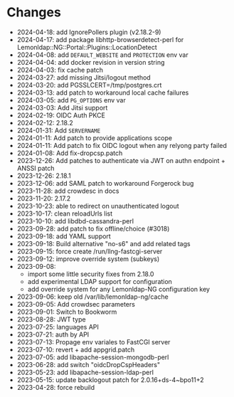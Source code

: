 # Changes

* 2024-04-18: add IgnorePollers plugin (v2.18.2-9)
* 2024-04-17: add package libhttp-browserdetect-perl for Lemonldap::NG::Portal::Plugins::LocationDetect
* 2024-04-08: add `DEFAULT_WEBSITE` and `PROTECTION` env var
* 2024-04-04: add docker revision in version string
* 2024-04-03: fix cache patch
* 2024-03-27: add missing Jitsi/logout method
* 2024-03-20: add PGSSLCERT=/tmp/postgres.crt
* 2024-03-13: add patch to workaround local cache failures
* 2024-03-05: add `PG_OPTIONS` env var
* 2024-03-03: Add Jitsi support
* 2024-02-19: OIDC Auth PKCE
* 2024-02-12: 2.18.2
* 2024-01-31: Add `SERVERNAME`
* 2024-01-11: Add patch to provide applications scope
* 2024-01-11: Add patch to fix OIDC logout when any relyong party failed
* 2024-01-08: Add fix-dropcsp.patch
* 2023-12-26: Add patches to authenticate via JWT on authn endpoint + ANSSI patch
* 2023-12-26: 2.18.1
* 2023-12-06: add SAML patch to workaround Forgerock bug
* 2023-11-28: add crowdesc in docs
* 2023-11-20: 2.17.2
* 2023-10-23: able to redirect on unauthenticated logout
* 2023-10-17: clean reloadUrls list
* 2023-10-10: add libdbd-cassandra-perl
* 2023-09-28: add patch to fix offline/choice (#3018)
* 2023-09-18: add YAML support
* 2023-09-18: Build alternative "no-s6" and add related tags
* 2023-09-15: force create /run/llng-fastcgi-server
* 2023-09-12: improve override system (subkeys)
* 2023-09-08:
  * import some little security fixes from 2.18.0
  * add experimental LDAP support for configuration
  * add override system for any Lemonldap-NG configuration key
* 2023-09-06: keep old /var/lib/lemonldap-ng/cache
* 2023-09-05: Add crowdsec parameters
* 2023-09-01: Switch to Bookworm
* 2023-08-28: JWT type
* 2023-07-25: languages API
* 2023-07-21: auth by API
* 2023-07-13: Propage env variales to FastCGI server
* 2023-07-10: revert + add appgrid.patch
* 2023-07-05: add libapache-session-mongodb-perl
* 2023-06-28: add switch "oidcDropCspHeaders"
* 2023-05-23: add libapache-session-ldap-perl
* 2023-05-15: update backlogout patch for 2.0.16+ds-4~bpo11+2
* 2023-04-28: force rebuild
